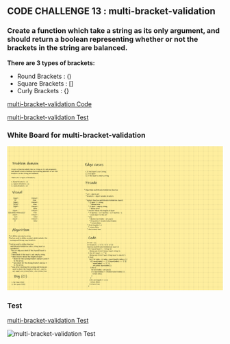 ## CODE CHALLENGE 13 : multi-bracket-validation


### Create a function which take a string as its only argument, and should return a boolean representing whether or not the brackets in the string are balanced.

**There are 3 types of brackets:**

* Round Brackets : ()
* Square Brackets : []
* Curly Brackets : {}


[multi-bracket-validation Code](https://github.com/farahalwahaibi/data-structures-and-algorithms-401/blob/main/code-challenge13/multiBracketValidation/multi-bracket-validation.js)

[multi-bracket-validation Test](https://github.com/farahalwahaibi/data-structures-and-algorithms-401/blob/main/code-challenge13/multiBracketValidation/__test__/multi-bracket-validation.js)



### **White Board for multi-bracket-validation**

![white-board](1.png)


### **Test**

[multi-bracket-validation Test](https://github.com/farahalwahaibi/data-structures-and-algorithms-401/blob/main/code-challenge13/multiBracketValidation/__test__/multi-bracket-validation.js)

![multi-bracket-validation Test]()